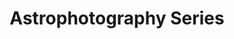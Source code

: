 ---
title: Astrophotography Series
buttonTitle: Astrophotography
summary: My journey imaging celestial objects as I get started with astrophotography
draft: true
---